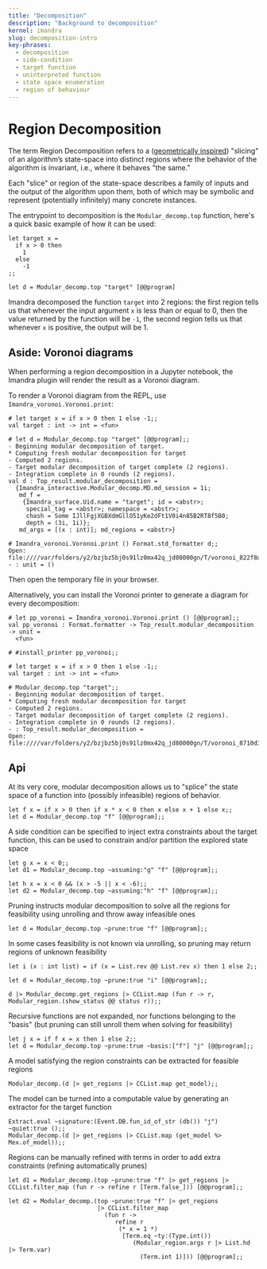 ```yaml
---
title: "Decomposition"
description: "Background to decomposition"
kernel: imandra
slug: decomposition-intro
key-phrases:
  - decomposition
  - side-condition
  - target function
  - uninterpreted function
  - state space enumeration
  - region of behaviour
---
```


# Region Decomposition

The term Region Decomposition refers to a ([geometrically inspired](https://en.wikipedia.org/wiki/Cylindrical_algebraic_decomposition)) "slicing" of an algorithm’s state-space into distinct regions where the behavior of the algorithm is invariant, i.e., where it behaves "the same."

Each "slice" or region of the state-space describes a family of inputs and the output of the algorithm upon them, both of which may be symbolic and represent (potentially infinitely) many concrete instances.

The entrypoint to decomposition is the `Modular_decomp.top` function, here's a quick basic example of how it can be used:

```{.imandra .input}
let target x =
  if x > 0 then
    1
  else
    -1
;;

let d = Modular_decomp.top "target" [@@program]
```

Imandra decomposed the function `target` into 2 regions: the first region tells us that whenever the input argument `x` is less than or equal to 0, then the value returned by the function will be `-1`, the second region tells us that whenever `x` is positive, the output will be 1.

## Aside: Voronoi diagrams

When performing a region decomposition in a Jupyter notebook, the Imandra plugin will render the result as a Voronoi diagram.

To render a Voronoi diagram from the REPL, use `Imandra_voronoi.Voronoi.print`:

```
# let target x = if x > 0 then 1 else -1;;
val target : int -> int = <fun>

# let d = Modular_decomp.top "target" [@@program];;
- Beginning modular decomposition of target.
* Computing fresh modular decomposition for target
- Computed 2 regions.
- Target modular decomposition of target complete (2 regions).
- Integration complete in 0 rounds (2 regions).
val d : Top_result.modular_decomposition =
  {Imandra_interactive.Modular_decomp.MD.md_session = 1i;
   md_f =
    {Imandra_surface.Uid.name = "target"; id = <abstr>;
     special_tag = <abstr>; namespace = <abstr>;
     chash = Some IJllFgjXGBXdmGllO51yKe2dFt1V0i4n85B2RT8f5B0;
     depth = (3i, 1i)};
   md_args = [(x : int)]; md_regions = <abstr>}

# Imandra_voronoi.Voronoi.print () Format.std_formatter d;;
Open: file:////var/folders/y2/bzjbz5bj0s91lz0mx42q_jd80000gn/T/voronoi_822f8d.html
- : unit = ()
```

Then open the temporary file in your browser.

Alternatively, you can install the Voronoi printer to generate a diagram for every decomposition:

```
# let pp_voronoi = Imandra_voronoi.Voronoi.print () [@@program];;
val pp_voronoi : Format.formatter -> Top_result.modular_decomposition -> unit =
  <fun>

# #install_printer pp_voronoi;;

# let target x = if x > 0 then 1 else -1;;
val target : int -> int = <fun>

# Modular_decomp.top "target";;
- Beginning modular decomposition of target.
* Computing fresh modular decomposition for target
- Computed 2 regions.
- Target modular decomposition of target complete (2 regions).
- Integration complete in 0 rounds (2 regions).
- : Top_result.modular_decomposition =
Open: file:////var/folders/y2/bzjbz5bj0s91lz0mx42q_jd80000gn/T/voronoi_8710d3.html
```

## Api

At its very core, modular decomposition allows us to "splice" the state space of a function into (possibly infeasible) regions of behavior.

```{.imandra .input}
let f x = if x > 0 then if x * x < 0 then x else x + 1 else x;;
let d = Modular_decomp.top "f" [@@program];;
```


A side condition can be specified to inject extra constraints about the target function, this can be used to constrain and/or partition the explored state space

```{.imandra .input}
let g x = x < 0;;
let d1 = Modular_decomp.top ~assuming:"g" "f" [@@program];;

let h x = x < 0 && (x > -5 || x < -6);;
let d2 = Modular_decomp.top ~assuming:"h" "f" [@@program];;
```

Pruning instructs modular decomposition to solve all the regions for feasibility using unrolling and throw away infeasible ones

```{.imandra .input}
let d = Modular_decomp.top ~prune:true "f" [@@program];;
```

In some cases feasibility is not known via unrolling, so pruning may return regions of unknown feasibility

```{.imandra .input}
let i (x : int list) = if (x = List.rev @@ List.rev x) then 1 else 2;;

let d = Modular_decomp.top ~prune:true "i" [@@program];;

d |> Modular_decomp.get_regions |> CCList.map (fun r -> r, Modular_region.(show_status @@ status r));;
```

Recursive functions are not expanded, nor functions belonging to the "basis" (but pruning can still unroll them when solving for feasibility)

```{.imandra .input}
let j x = if f x = x then 1 else 2;;
let d = Modular_decomp.top ~prune:true ~basis:["f"] "j" [@@program];;
```

A model satisfying the region constraints can be extracted for feasible regions

```{.imandra .input}
Modular_decomp.(d |> get_regions |> CCList.map get_model);;
```

The model can be turned into a computable value by generating an extractor for the target function

```{.imandra .input}
Extract.eval ~signature:(Event.DB.fun_id_of_str (db()) "j") ~quiet:true ();;
Modular_decomp.(d |> get_regions |> CCList.map (get_model %> Mex.of_model));;
```

Regions can be manually refined with terms in order to add extra constraints (refining automatically prunes)

```{.imandra .input}
let d1 = Modular_decomp.(top ~prune:true "f" |> get_regions |> CCList.filter_map (fun r -> refine r [Term.false_])) [@@program];;

let d2 = Modular_decomp.(top ~prune:true "f" |> get_regions
                         |> CCList.filter_map
                           (fun r ->
                              refine r
                               (* x = 1 *)
                                [Term.eq ~ty:(Type.int())
                                   (Modular_region.args r |> List.hd |> Term.var)
                                     (Term.int 1)])) [@@program];;
```
